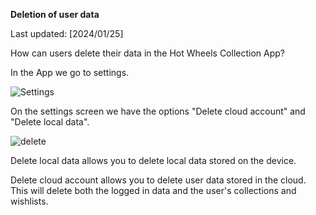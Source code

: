 **Deletion of user data**

Last updated: [2024/01/25]

How can users delete their data in the Hot Wheels Collection App?

In the App we go to settings.

<image src="/Deletion of user data/1.png" alt="Settings">

On the settings screen we have the options "Delete cloud account" and "Delete local data".

<image src="/Deletion of user data/2.png" alt="delete">

Delete local data allows you to delete local data stored on the device.

Delete cloud account allows you to delete user data stored in the cloud. This will delete both the logged in data and the user's collections and wishlists.
